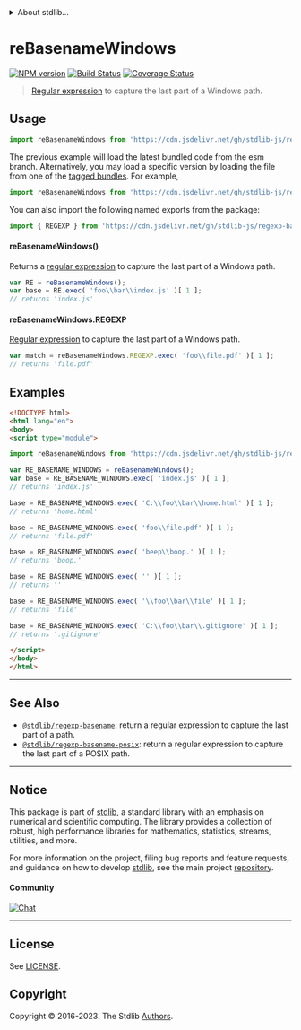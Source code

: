 <!--

@license Apache-2.0

Copyright (c) 2018 The Stdlib Authors.

Licensed under the Apache License, Version 2.0 (the "License");
you may not use this file except in compliance with the License.
You may obtain a copy of the License at

   http://www.apache.org/licenses/LICENSE-2.0

Unless required by applicable law or agreed to in writing, software
distributed under the License is distributed on an "AS IS" BASIS,
WITHOUT WARRANTIES OR CONDITIONS OF ANY KIND, either express or implied.
See the License for the specific language governing permissions and
limitations under the License.

-->


<details>
  <summary>
    About stdlib...
  </summary>
  <p>We believe in a future in which the web is a preferred environment for numerical computation. To help realize this future, we've built stdlib. stdlib is a standard library, with an emphasis on numerical and scientific computation, written in JavaScript (and C) for execution in browsers and in Node.js.</p>
  <p>The library is fully decomposable, being architected in such a way that you can swap out and mix and match APIs and functionality to cater to your exact preferences and use cases.</p>
  <p>When you use stdlib, you can be absolutely certain that you are using the most thorough, rigorous, well-written, studied, documented, tested, measured, and high-quality code out there.</p>
  <p>To join us in bringing numerical computing to the web, get started by checking us out on <a href="https://github.com/stdlib-js/stdlib">GitHub</a>, and please consider <a href="https://opencollective.com/stdlib">financially supporting stdlib</a>. We greatly appreciate your continued support!</p>
</details>

# reBasenameWindows

[![NPM version][npm-image]][npm-url] [![Build Status][test-image]][test-url] [![Coverage Status][coverage-image]][coverage-url] <!-- [![dependencies][dependencies-image]][dependencies-url] -->

> [Regular expression][regexp] to capture the last part of a Windows path.



<section class="usage">

## Usage

```javascript
import reBasenameWindows from 'https://cdn.jsdelivr.net/gh/stdlib-js/regexp-basename-windows@esm/index.mjs';
```
The previous example will load the latest bundled code from the esm branch. Alternatively, you may load a specific version by loading the file from one of the [tagged bundles](https://github.com/stdlib-js/regexp-basename-windows/tags). For example,

```javascript
import reBasenameWindows from 'https://cdn.jsdelivr.net/gh/stdlib-js/regexp-basename-windows@v0.1.0-esm/index.mjs';
```

You can also import the following named exports from the package:

```javascript
import { REGEXP } from 'https://cdn.jsdelivr.net/gh/stdlib-js/regexp-basename-windows@esm/index.mjs';
```

#### reBasenameWindows()

Returns a [regular expression][regexp] to capture the last part of a Windows path. 

```javascript
var RE = reBasenameWindows();
var base = RE.exec( 'foo\\bar\\index.js' )[ 1 ];
// returns 'index.js'
```

#### reBasenameWindows.REGEXP

[Regular expression][regexp] to capture the last part of a Windows path. 

```javascript
var match = reBasenameWindows.REGEXP.exec( 'foo\\file.pdf' )[ 1 ];
// returns 'file.pdf'
```

</section>

<!-- /.usage -->

<section class="examples">

## Examples

<!-- eslint no-undef: "error" -->

```html
<!DOCTYPE html>
<html lang="en">
<body>
<script type="module">

import reBasenameWindows from 'https://cdn.jsdelivr.net/gh/stdlib-js/regexp-basename-windows@esm/index.mjs';

var RE_BASENAME_WINDOWS = reBasenameWindows();
var base = RE_BASENAME_WINDOWS.exec( 'index.js' )[ 1 ];
// returns 'index.js'

base = RE_BASENAME_WINDOWS.exec( 'C:\\foo\\bar\\home.html' )[ 1 ];
// returns 'home.html'

base = RE_BASENAME_WINDOWS.exec( 'foo\\file.pdf' )[ 1 ];
// returns 'file.pdf'

base = RE_BASENAME_WINDOWS.exec( 'beep\\boop.' )[ 1 ];
// returns 'boop.'

base = RE_BASENAME_WINDOWS.exec( '' )[ 1 ];
// returns ''

base = RE_BASENAME_WINDOWS.exec( '\\foo\\bar\\file' )[ 1 ];
// returns 'file'

base = RE_BASENAME_WINDOWS.exec( 'C:\\foo\\bar\\.gitignore' )[ 1 ];
// returns '.gitignore'

</script>
</body>
</html>
```

</section>

<!-- /.examples -->

<!-- Section for related `stdlib` packages. Do not manually edit this section, as it is automatically populated. -->

<section class="related">

* * *

## See Also

-   <span class="package-name">[`@stdlib/regexp-basename`][@stdlib/regexp/basename]</span><span class="delimiter">: </span><span class="description">return a regular expression to capture the last part of a path.</span>
-   <span class="package-name">[`@stdlib/regexp-basename-posix`][@stdlib/regexp/basename-posix]</span><span class="delimiter">: </span><span class="description">return a regular expression to capture the last part of a POSIX path.</span>

</section>

<!-- /.related -->

<!-- Section for all links. Make sure to keep an empty line after the `section` element and another before the `/section` close. -->


<section class="main-repo" >

* * *

## Notice

This package is part of [stdlib][stdlib], a standard library with an emphasis on numerical and scientific computing. The library provides a collection of robust, high performance libraries for mathematics, statistics, streams, utilities, and more.

For more information on the project, filing bug reports and feature requests, and guidance on how to develop [stdlib][stdlib], see the main project [repository][stdlib].

#### Community

[![Chat][chat-image]][chat-url]

---

## License

See [LICENSE][stdlib-license].


## Copyright

Copyright &copy; 2016-2023. The Stdlib [Authors][stdlib-authors].

</section>

<!-- /.stdlib -->

<!-- Section for all links. Make sure to keep an empty line after the `section` element and another before the `/section` close. -->

<section class="links">

[npm-image]: http://img.shields.io/npm/v/@stdlib/regexp-basename-windows.svg
[npm-url]: https://npmjs.org/package/@stdlib/regexp-basename-windows

[test-image]: https://github.com/stdlib-js/regexp-basename-windows/actions/workflows/test.yml/badge.svg?branch=v0.1.0
[test-url]: https://github.com/stdlib-js/regexp-basename-windows/actions/workflows/test.yml?query=branch:v0.1.0

[coverage-image]: https://img.shields.io/codecov/c/github/stdlib-js/regexp-basename-windows/main.svg
[coverage-url]: https://codecov.io/github/stdlib-js/regexp-basename-windows?branch=main

<!--

[dependencies-image]: https://img.shields.io/david/stdlib-js/regexp-basename-windows.svg
[dependencies-url]: https://david-dm.org/stdlib-js/regexp-basename-windows/main

-->

[chat-image]: https://img.shields.io/gitter/room/stdlib-js/stdlib.svg
[chat-url]: https://app.gitter.im/#/room/#stdlib-js_stdlib:gitter.im

[stdlib]: https://github.com/stdlib-js/stdlib

[stdlib-authors]: https://github.com/stdlib-js/stdlib/graphs/contributors

[umd]: https://github.com/umdjs/umd
[es-module]: https://developer.mozilla.org/en-US/docs/Web/JavaScript/Guide/Modules

[deno-url]: https://github.com/stdlib-js/regexp-basename-windows/tree/deno
[umd-url]: https://github.com/stdlib-js/regexp-basename-windows/tree/umd
[esm-url]: https://github.com/stdlib-js/regexp-basename-windows/tree/esm
[branches-url]: https://github.com/stdlib-js/regexp-basename-windows/blob/main/branches.md

[stdlib-license]: https://raw.githubusercontent.com/stdlib-js/regexp-basename-windows/main/LICENSE

[regexp]: https://developer.mozilla.org/en-US/docs/Web/JavaScript/Guide/Regular_Expressions

<!-- <related-links> -->

[@stdlib/regexp/basename]: https://github.com/stdlib-js/regexp-basename/tree/esm

[@stdlib/regexp/basename-posix]: https://github.com/stdlib-js/regexp-basename-posix/tree/esm

<!-- </related-links> -->

</section>

<!-- /.links -->
